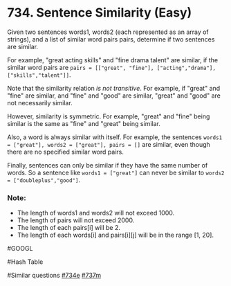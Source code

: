 # 734. Sentence Similarity (Easy)

Given two sentences words1, words2 (each represented as an array of strings), and a list of similar word pairs pairs, determine if two sentences are similar.

For example, "great acting skills" and "fine drama talent" are similar, if the similar word pairs are `pairs = [["great", "fine"], ["acting","drama"], ["skills","talent"]]`.

Note that the similarity relation *is not transitive*. For example, if "great" and "fine" are similar, and "fine" and "good" are similar, "great" and "good" are not necessarily similar.

However, similarity is symmetric. For example, "great" and "fine" being similar is the same as "fine" and "great" being similar.

Also, a word is always similar with itself. For example, the sentences `words1 = ["great"], words2 = ["great"], pairs = []` are similar, even though there are no specified similar word pairs.

Finally, sentences can only be similar if they have the same number of words. So a sentence like `words1 = ["great"]` can never be similar to `words2 = ["doubleplus","good"]`.

### Note:
- The length of words1 and words2 will not exceed 1000.
- The length of pairs will not exceed 2000.
- The length of each pairs[i] will be 2.
- The length of each words[i] and pairs[i][j] will be in the range [1, 20].

#GOOGL

#Hash Table

#Similar questions [#734e](../p734e/README.md) [#737m](../p737m/README.md)

